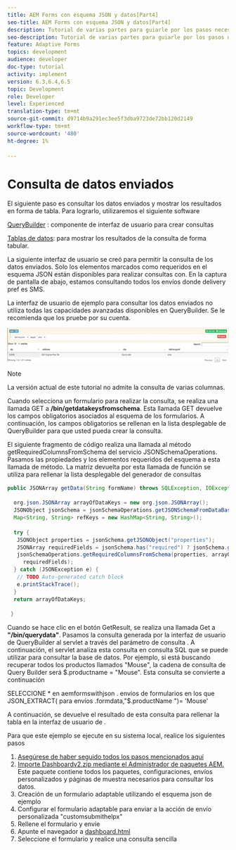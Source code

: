 ```yaml
---
title: AEM Forms con esquema JSON y datos[Part4]
seo-title: AEM Forms con esquema JSON y datos[Part4]
description: Tutorial de varias partes para guiarle por los pasos necesarios para crear un formulario adaptable con esquema JSON y consultar los datos enviados.
seo-description: Tutorial de varias partes para guiarle por los pasos necesarios para crear un formulario adaptable con esquema JSON y consultar los datos enviados.
feature: Adaptive Forms
topics: development
audience: developer
doc-type: tutorial
activity: implement
version: 6.3,6.4,6.5
topic: Development
role: Developer
level: Experienced
translation-type: tm+mt
source-git-commit: d9714b9a291ec3ee5f3dba9723de72bb120d2149
workflow-type: tm+mt
source-wordcount: '480'
ht-degree: 1%

---
```



# Consulta de datos enviados


El siguiente paso es consultar los datos enviados y mostrar los resultados en forma de tabla. Para lograrlo, utilizaremos el siguiente software

[QueryBuilder](https://querybuilder.js.org/) : componente de interfaz de usuario para crear consultas

[Tablas de datos](https://datatables.net/): para mostrar los resultados de la consulta de forma tabular.

La siguiente interfaz de usuario se creó para permitir la consulta de los datos enviados. Solo los elementos marcados como requeridos en el esquema JSON están disponibles para realizar consultas con. En la captura de pantalla de abajo, estamos consultando todos los envíos donde delivery pref es SMS.

La interfaz de usuario de ejemplo para consultar los datos enviados no utiliza todas las capacidades avanzadas disponibles en QueryBuilder. Se le recomienda que los pruebe por su cuenta.

![querybuilder](assets/querybuilderui.gif)

>[!NOTE]
>
>La versión actual de este tutorial no admite la consulta de varias columnas.

Cuando selecciona un formulario para realizar la consulta, se realiza una llamada GET a **/bin/getdatakeysfromschema**. Esta llamada GET devuelve los campos obligatorios asociados al esquema de los formularios. A continuación, los campos obligatorios se rellenan en la lista desplegable de QueryBuilder para que usted pueda crear la consulta.

El siguiente fragmento de código realiza una llamada al método getRequiredColumnsFromSchema del servicio JSONSchemaOperations. Pasamos las propiedades y los elementos requeridos del esquema a esta llamada de método. La matriz devuelta por esta llamada de función se utiliza para rellenar la lista desplegable del generador de consultas

```java
public JSONArray getData(String formName) throws SQLException, IOException {

  org.json.JSONArray arrayOfDataKeys = new org.json.JSONArray();
  JSONObject jsonSchema = jsonSchemaOperations.getJSONSchemaFromDataBase(formName);
  Map<String, String> refKeys = new HashMap<String, String>();

  try {
   JSONObject properties = jsonSchema.getJSONObject("properties");
   JSONArray requiredFields = jsonSchema.has("required") ? jsonSchema.getJSONArray("required") : null;
   jsonSchemaOperations.getRequiredColumnsFromSchema(properties, arrayOfDataKeys, "", jsonSchema, refKeys,
     requiredFields);
  } catch (JSONException e) {
   // TODO Auto-generated catch block
   e.printStackTrace();
  }
  return arrayOfDataKeys;

 }
```

Cuando se hace clic en el botón GetResult, se realiza una llamada Get a **&quot;/bin/querydata&quot;**. Pasamos la consulta generada por la interfaz de usuario de QueryBuilder al servlet a través del parámetro de consulta . A continuación, el servlet analiza esta consulta en consulta SQL que se puede utilizar para consultar la base de datos. Por ejemplo, si está buscando recuperar todos los productos llamados &quot;Mouse&quot;, la cadena de consulta de Query Builder será $.productname = &quot;Mouse&quot;. Esta consulta se convierte a continuación

SELECCIONE * en aemformswithjson .  envíos de formularios en los que JSON_EXTRACT( para envíos .formdata,&quot;$.productName &quot;)= &#39;Mouse&#39;

A continuación, se devuelve el resultado de esta consulta para rellenar la tabla en la interfaz de usuario de .

Para que este ejemplo se ejecute en su sistema local, realice los siguientes pasos

1. [Asegúrese de haber seguido todos los pasos mencionados aquí](part2.md)
1. [Importe Dashboardv2.zip mediante el Administrador de paquetes AEM.](assets/dashboardv2.zip) Este paquete contiene todos los paquetes, configuraciones, envíos personalizados y páginas de muestra necesarios para consultar los datos.
1. Creación de un formulario adaptable utilizando el esquema json de ejemplo
1. Configurar el formulario adaptable para enviar a la acción de envío personalizada &quot;customsubmithelpx&quot;
1. Rellene el formulario y envíe
1. Apunte el navegador a [dashboard.html](http://localhost:4502/content/AemForms/dashboard.html)
1. Seleccione el formulario y realice una consulta sencilla

